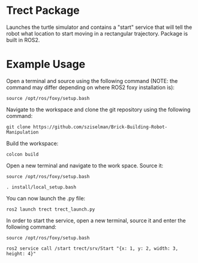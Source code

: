 # Trect Package
Launches the turtle simulator and contains a "start" service that will tell the robot what location to start moving in a rectangular trajectory. Package is built in ROS2.
# Example Usage

Open a terminal and source using the following command (NOTE: the command may differ depending on where ROS2 foxy installation is):
```
source /opt/ros/foxy/setup.bash
```

Navigate to the workspace and clone the git repository using the following command:
```
git clone https://github.com/sziselman/Brick-Building-Robot-Manipulation
```
Build the workspace:
```
colcon build
```
Open a new terminal and navigate to the work space. Source it:
```
source /opt/ros/foxy/setup.bash
```
```
. install/local_setup.bash
```
You can now launch the .py file:
```
ros2 launch trect trect_launch.py
```
In order to start the service, open a new terminal, source it and enter the following command:
```
source /opt/ros/foxy/setup.bash
```
```
ros2 service call /start trect/srv/Start "{x: 1, y: 2, width: 3, height: 4}"
```
